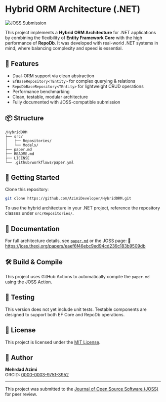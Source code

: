 # Hybrid ORM Architecture (.NET)

[![JOSS Submission](https://joss.theoj.org/papers/eaef6f46ebc9ed94cd239c183b9509db/status.svg)](https://joss.theoj.org/papers/eaef6f46ebc9ed94cd239c183b9509db)

This project implements a **Hybrid ORM Architecture** for .NET applications by combining the flexibility of **Entity Framework Core** with the high performance of **RepoDb**. It was developed with real-world .NET systems in mind, where balancing complexity and speed is essential.

## 🔧 Features

- Dual-ORM support via clean abstraction
- `EfBaseRepository<TEntity>` for complex querying & relations
- `RepoDbBaseRepository<TEntity>` for lightweight CRUD operations
- Performance benchmarking
- Clean, testable, modular architecture
- Fully documented with JOSS-compatible submission

## 📦 Structure

```
/HybridORM
├── src/
│   ├── Repositories/
│   └── Models/
├── paper.md
├── README.md
├── LICENSE
└── .github/workflows/paper.yml
```

## 🚀 Getting Started

Clone this repository:
```bash
git clone https://github.com/AzimiDeveloper/HybridORM.git
```

To use the hybrid architecture in your .NET project, reference the repository classes under `src/Repositories/`.

## 📄 Documentation

For full architecture details, see [`paper.md`](paper.md) or the JOSS page:
🔗 https://joss.theoj.org/papers/eaef6f46ebc9ed94cd239c183b9509db

## 🛠️ Build & Compile

This project uses GitHub Actions to automatically compile the `paper.md` using the JOSS Action.

## 🧪 Testing

This version does not yet include unit tests. Testable components are designed to support both EF Core and RepoDb operations.

## 📃 License

This project is licensed under the [MIT License](LICENSE).

## 👤 Author

**Mehrdad Azimi**  
ORCID: [0000-0003-9751-3952](https://orcid.org/0000-0003-9751-3952)

---

This project was submitted to the [Journal of Open Source Software (JOSS)](https://joss.theoj.org) for peer review.

